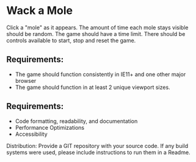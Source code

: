 # Wack a Mole

Click a "mole" as it appears. The amount of time each mole stays visible should be random. The game should have a time limit. There should be controls available to start, stop and reset the game.

## Requirements:

 - The game should function consistently in IE11+ and one other major browser
 - The game should function in at least 2 unique viewport sizes.

## Requirements:
 - Code formatting, readability, and documentation
 - Performance Optimizations
 - Accessibility

Distribution: Provide a GIT repository with your source code. If any build systems were used, please include instructions to run them in a Readme.
